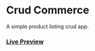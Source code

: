 # Crud Commerce

A simple product listing crud app.

### [Live Preview](https://lukman-sanni-scandiweb-test.vercel.app/)
